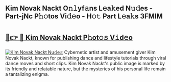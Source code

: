 ## Kim Novak Nackt O𝚗𝚕yf𝚊ns L𝚎a𝚔ed N𝚞𝚍es - Part-jNc P𝚑𝚘tos Vi𝚍𝚎o - H𝚘𝚝 Part L𝚎a𝚔s 3FMlM

# <h2><a href="http://kf351a.oniu.top/?m=Kim+Novak+Nackt">🔗👉 🔴 Kim Novak Nackt P𝚑ot𝚘𝚜 V𝚒d𝚎o</a></h2>

[![Kim Novak Nackt Nu𝚍e𝚜](https://i.imgur.com/0qMVB7G.gif)](http://kf351a.oniu.top/?m=Kim+Novak+Nackt)
Cybernetic artist and amusement giver Kim Novak Nackt, known for publishing dance and lifestyle tutorials through viral dance moves and short clips. Kim Novak Nackt's public image is marked by its friendly and relatable nature, but the mysteries of his personal life remain a tantalizing enigma.  
